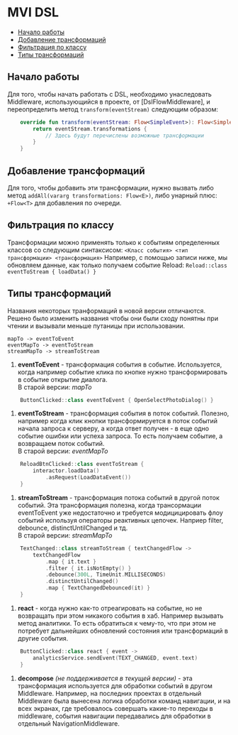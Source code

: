 # MVI DSL
- [Начало работы](#начало-работы)
- [Добавление трансформаций](#добавление-трансформаций)
- [Фильтрация по классу](#фильтрация-по-классу)
- [Типы трансформаций](#типы-трансформаций)

## Начало работы
Для того, чтобы начать работать с DSL, необходимо унаследовать Middleware, использующийся в проекте, от [DslFlowMiddleware], и переопределить метод `transform(eventStream)` следующим образом:
```kotlin
    override fun transform(eventStream: Flow<SimpleEvent>): Flow<SimpleEvent> {
        return eventStream.transformations {
            // Здесь будут перечислены возможные трансформации
        }
    }
```

## Добавление трансформаций
Для того, чтобы добавить эти трансформации, нужно вызвать либо метод `addAll(vararg transformations: Flow<E>)`, либо унарный плюс: `+Flow<T>` для добавления по очереди.

## Фильтрация по классу
Трансформации можно применять только к событиям определенных классов со следующим синтаксисом:
`<Класс события> <тип трансформации> <трансформация>`
Например, с помощью записи ниже, мы обновляем данные, как только получаем событие Reload:
`Reload::class eventToStream { loadData() }`

## Типы трансформаций

Названия некоторых транформаций в новой версии отличаются. Решено было изменить названия чтобы они были сходу понятны при чтении и вызывали меньше путаницы при использовании.

    mapTo -> eventToEvent
    eventMapTo -> eventToStream
    streamMapTo -> streamToStream

1. **eventToEvent** - трансформация события в событие. Используется, когда например событие клика по кнопке нужно трансформировать в событие открытие диалога.   
   В старой версии: *mapTo*
```kotlin
    ButtonClicked::class eventToEvent { OpenSelectPhotoDialog() } 
```
1. **eventToStream** - трансформация события в поток событий. Полезно, например когда клик кнопки трансформируется в поток событий начала запроса к серверу, а когда ответ получен - в еще одно событие ошибки или успеха запроса. То есть получаем событие, а возвращаем поток событий.   
   В старой версии: *eventMapTo*
```kotlin
    ReloadBtnClicked::class eventToStream { 
        interactor.loadData()
            .asRequest(LoadDataEvent())
    }
```
1. **streamToStream** - трансформация потока событий в другой поток событий. Эта трансформация полезна, когда трансормации eventToEvent уже недостаточно и требуется модицицировать флоу событий используя операторы реактивных цепочек. Наприер filter, debounce, distinctUntilChanged и тд.   
    В старой версии: *streamMapTo*
```kotlin
    TextChanged::class streamToStream { textChangedFlow -> 
        textChangedFlow
            .map { it.text } 
            .filter { it.isNotEmpty() }
            .debounce(300L, TimeUnit.MILLISECONDS)
            .distinctUntilChanged()
            .map { TextChangedDebounced(it) } 
    }
```
1. **react** - когда нужно как-то отреагировать на событие, но не возвращать при этом никакого события в хаб. Например вызывать метод аналитики. То есть обратиться к чему-то, что при этом не потребует дальнейших обновлений состояния или трансформаций в другие события.
```kotlin
    ButtonClicked::class react { event -> 
        analyticsService.sendEvent(TEXT_CHANGED, event.text) 
    } 
```
1. **decompose** *(не поддерживается в текущей версии)* - эта трансформация используется для обработки событий в другом Middleware. Например, на последних проектах в отдельный Middleware была вынесена логика обработки команд навигации, и на всех экранах, где требовалось совершать какие-то переходы в middleware, события навигации передавались для обработки в отдельный NavigationMiddleware.  